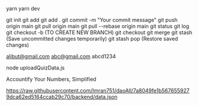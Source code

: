 yarn
yarn dev

git init
git add <file>
git add .
git commit -m "Your commit message"
git push origin main
git pull origin main
git pull --rebase origin main
git status
git log
git checkout -b <branch-name> (TO CREATE NEW BRANCH)
git checkout <branch-name>
git merge <branch-name>
git stash (Save uncommitted changes temporarily)
git stash pop (Restore saved changes)

alibut@gmail.com
abc@gmail.com
abcd1234

node uploadQuizData.js

Accountify
Your Numbers, Simplified

https://raw.githubusercontent.com/Imran751/daoAll/7a8049fe1b5676559279dca62ed5164ccab29c70/backend/data.json